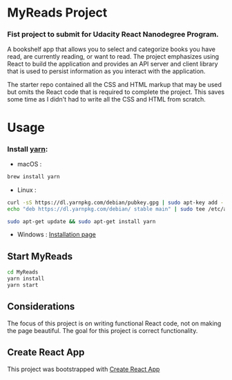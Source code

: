 # MyReads Project
### Fist project to submit for Udacity React Nanodegree Program.

A bookshelf app that allows you to select and categorize books you have read, are currently reading, or want to read. The project emphasizes using React to build the application and provides an API server and client library that is used to persist information as you interact with the application.

The starter repo contained all the CSS and HTML markup that may be used but omits the React code that is required to complete the project. This saves some time as I didn't had to write all the CSS and HTML from scratch.

# Usage
### Install [yarn](https://yarnpkg.com):  
* macOS : 

```bash 
brew install yarn
```
* Linux : 
```bash
curl -sS https://dl.yarnpkg.com/debian/pubkey.gpg | sudo apt-key add -
echo "deb https://dl.yarnpkg.com/debian/ stable main" | sudo tee /etc/apt/sources.list.d/yarn.list

sudo apt-get update && sudo apt-get install yarn
```
* Windows : 
[Installation page](https://yarnpkg.com/lang/en/docs/install/#windows-stable)

## Start MyReads
```bash
cd MyReads
yarn install
yarn start
```

## Considerations
The focus of this project is on writing functional React code, not on making the page beautiful. The goal for this project is correct functionality.

## Create React App

This project was bootstrapped with [Create React App](https://github.com/facebookincubator/create-react-app)
